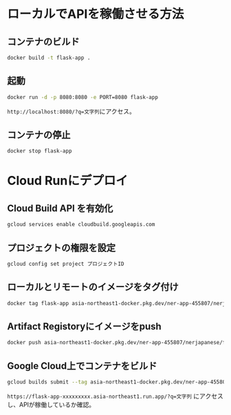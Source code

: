 # ローカルでAPIを稼働させる方法

## コンテナのビルド
```sh
docker build -t flask-app .
```

## 起動
```sh
docker run -d -p 8080:8080 -e PORT=8080 flask-app
```
`http://localhost:8080/?q=文字列`にアクセス。

## コンテナの停止
```sh
docker stop flask-app
```

# Cloud Runにデプロイ

## Cloud Build API を有効化
```sh
gcloud services enable cloudbuild.googleapis.com
```

## プロジェクトの権限を設定
```sh
gcloud config set project プロジェクトID
```

## ローカルとリモートのイメージをタグ付け
```sh
docker tag flask-app asia-northeast1-docker.pkg.dev/ner-app-455807/nerjapanese/flask-app
```

## Artifact Registoryにイメージをpush
```sh
docker push asia-northeast1-docker.pkg.dev/ner-app-455807/nerjapanese/flask-app
```

## Google Cloud上でコンテナをビルド
```sh
gcloud builds submit --tag asia-northeast1-docker.pkg.dev/ner-app-455807/nerjapanese/flask-app
```

`https://flask-app-xxxxxxxxx.asia-northeast1.run.app/?q=文字列`
にアクセスし、APIが稼働しているか確認。